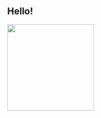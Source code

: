 ## Hello!

 <div>
  <a href="https://github.com/JoaoMiguell">
   <img height=200 align="center" src="https://github-readme-stats-sx8z.vercel.app/api/top-langs/?username=JoaoMiguell&layout=compact&langs_count=8&theme=tokyonight&count_private=false&hide=javascript,html,css"/>
  </a>
</div>
